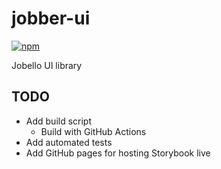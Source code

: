 # jobber-ui

<a href="https://www.npmjs.com/package/@jobello/jobber-ui">
  <img alt="npm" src="https://img.shields.io/npm/v/@jobello/jobber-ui">
</a>

Jobello UI library

## TODO

- Add build script
  - Build with GitHub Actions
- Add automated tests
- Add GitHub pages for hosting Storybook live
